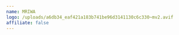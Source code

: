 ```yaml
---
name: MRIWA
logo: /uploads/a6db34_eaf421a183b741be96d3141130c6c330~mv2.avif
affiliate: false
---
```

